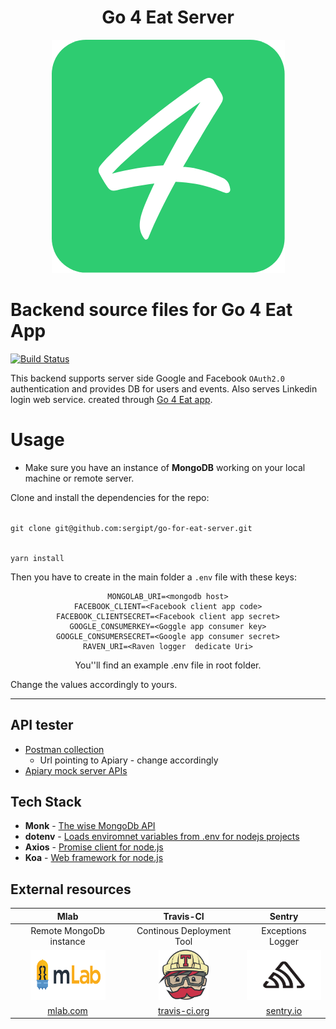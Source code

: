 <h1 align="center">Go 4 Eat Server</h1>
<div align="center">
<img src="https://github.com/glitches/go-for-eat-server/blob/development/assets/appIcone.png?raw=true">
</div>

# Backend source files for Go 4 Eat App

[![Build Status](https://travis-ci.org/Glitches/go-for-eat-server.svg?branch=development)](https://travis-ci.org/Glitches/go-for-eat-server)

This backend supports server side Google and Facebook `OAuth2.0` authentication and provides DB for users and events.
Also serves Linkedin login web service.
created through [Go 4 Eat app](https://github.com/redspanner/go-for-eat-client).

# Usage

* Make sure you have an instance of **MongoDB** working on your local machine or remote server.

Clone and install the dependencies for the repo:

<code>
git clone git@github.com:sergipt/go-for-eat-server.git

yarn install
</code>

Then you have to create in the main folder a `.env` file with these keys:

<div align="center">

```dotenv
MONGOLAB_URI=<mongodb host>
FACEBOOK_CLIENT=<Facebook client app code>
FACEBOOK_CLIENTSECRET=<Facebook client app secret>
GOOGLE_CONSUMERKEY=<Goggle app consumer key>
GOOGLE_CONSUMERSECRET=<Google app consumer secret>
RAVEN_URI=<Raven logger  dedicate Uri>
```

You''ll find an example .env file in root folder.

</div>

Change the values accordingly to yours.

---

## API tester

* [Postman collection](https://www.getpostman.com/collections/fe388c40163fa169bada)
  * Url pointing to Apiary - change accordingly
* [Apiary mock server APIs](https://go4eat.docs.apiary.io/#reference)

## Tech Stack

* **Monk** - [The wise MongoDb API](https://github.com/Automattic/monk)
* **dotenv** - [Loads enviromnet variables from .env for nodejs projects](https://github.com/motdotla/dotenv)
* **Axios** - [Promise client for node.js](https://github.com/axios/axios)
* **Koa** - [Web framework for node.js](http://koajs.com/)

## External resources

|                                                                 **Mlab**                                                                 |                                                              **Travis-CI**                                                              |                                                                **Sentry**                                                                 |
| :--------------------------------------------------------------------------------------------------------------------------------------: | :-------------------------------------------------------------------------------------------------------------------------------------: | :---------------------------------------------------------------------------------------------------------------------------------------: |
|                                                         Remote MongoDb instance                                                          |                                                        Continous Deployment Tool                                                        |                                                             Exceptions Logger                                                             |
| <img src="https://github.com/Glitches/go-for-eat-server/blob/development/assets/mLab-logo-onlight.png?raw=true" height="80" width="120"> | <img src="https://github.com/Glitches/go-for-eat-server/blob/development/assets/TravisCI-Mascot-1.png?raw=true" height="80" width="80"> | <img src="https://github.com/Glitches/go-for-eat-server/blob/development/assets/sentry-glyph-black.png?raw=true" height="80" width="120"> |
|                                                     [mlab.com](https://www.mlab.com)                                                     |                                                     [travis-ci.org](travis-ci.org)                                                      |                                                   [sentry.io](http://sentry.io/welcome)                                                   |
